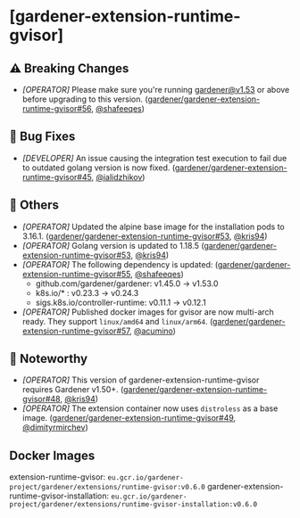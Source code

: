 # [gardener-extension-runtime-gvisor]
## ⚠️ Breaking Changes
* *[OPERATOR]* Please make sure you're running gardener@v1.53 or above before upgrading to this version. ([gardener/gardener-extension-runtime-gvisor#56](https://github.com/gardener/gardener-extension-runtime-gvisor/pull/56), [@shafeeqes](https://github.com/shafeeqes))
## 🐛 Bug Fixes
* *[DEVELOPER]* An issue causing the integration test execution to fail due to outdated golang version is now fixed. ([gardener/gardener-extension-runtime-gvisor#45](https://github.com/gardener/gardener-extension-runtime-gvisor/pull/45), [@ialidzhikov](https://github.com/ialidzhikov))
## 🏃 Others
* *[OPERATOR]* Updated the alpine base image for the installation pods to 3.16.1. ([gardener/gardener-extension-runtime-gvisor#53](https://github.com/gardener/gardener-extension-runtime-gvisor/pull/53), [@kris94](https://github.com/kris94))
* *[OPERATOR]* Golang version is updated to 1.18.5 ([gardener/gardener-extension-runtime-gvisor#53](https://github.com/gardener/gardener-extension-runtime-gvisor/pull/53), [@kris94](https://github.com/kris94))
* *[OPERATOR]* The following dependency is updated: ([gardener/gardener-extension-runtime-gvisor#55](https://github.com/gardener/gardener-extension-runtime-gvisor/pull/55), [@shafeeqes](https://github.com/shafeeqes))
  * github.com/gardener/gardener: v1.45.0 -> v1.53.0
  * k8s.io/* : v0.23.3 -> v0.24.3
  * sigs.k8s.io/controller-runtime: v0.11.1 -> v0.12.1
* *[OPERATOR]* Published docker images for gvisor are now multi-arch ready. They support `linux/amd64` and `linux/arm64`. ([gardener/gardener-extension-runtime-gvisor#57](https://github.com/gardener/gardener-extension-runtime-gvisor/pull/57), [@acumino](https://github.com/acumino))
## 📰 Noteworthy
* *[OPERATOR]* This version of gardener-extension-runtime-gvisor requires Gardener v1.50+. ([gardener/gardener-extension-runtime-gvisor#48](https://github.com/gardener/gardener-extension-runtime-gvisor/pull/48), [@kris94](https://github.com/kris94))
* *[OPERATOR]* The extension container now uses `distroless` as a base image. ([gardener/gardener-extension-runtime-gvisor#49](https://github.com/gardener/gardener-extension-runtime-gvisor/pull/49), [@dimityrmirchev](https://github.com/dimityrmirchev))
## Docker Images
extension-runtime-gvisor: `eu.gcr.io/gardener-project/gardener/extensions/runtime-gvisor:v0.6.0`
gardener-extension-runtime-gvisor-installation: `eu.gcr.io/gardener-project/gardener/extensions/runtime-gvisor-installation:v0.6.0`